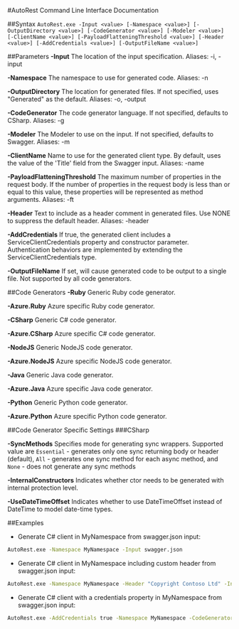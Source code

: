 #AutoRest Command Line Interface Documentation

##Syntax
`AutoRest.exe -Input <value> [-Namespace <value>] [-OutputDirectory <value>] [-CodeGenerator <value>] [-Modeler <value>] [-ClientName <value>] [-PayloadFlatteningThreshold <value>] [-Header <value>] [-AddCredentials <value>] [-OutputFileName <value>]`

##Parameters
  **-Input** The location of the input specification. Aliases: -i, -input
  
  **-Namespace** The namespace to use for generated code. Aliases: -n
  
  **-OutputDirectory** The location for generated files. If not specified, uses "Generated" as the default. Aliases: -o, -output
  
  **-CodeGenerator** The code generator language. If not specified, defaults to CSharp. Aliases: -g
  
  **-Modeler** The Modeler to use on the input. If not specified, defaults to Swagger. Aliases: -m
  
  **-ClientName** Name to use for the generated client type. By default, uses the value of the 'Title' field from the Swagger input. Aliases: -name
  
  **-PayloadFlatteningThreshold** The maximum number of properties in the request body. If the number of properties in the request body is less than or equal to this value, these properties will be represented as method arguments. Aliases: -ft
  
  **-Header** Text to include as a header comment in generated files. Use NONE to suppress the default header. Aliases: -header
  
  **-AddCredentials** If true, the generated client includes a ServiceClientCredentials property and constructor parameter. Authentication behaviors are implemented by extending the ServiceClientCredentials type.
  
  **-OutputFileName** If set, will cause generated code to be output to a single file. Not supported by all code generators.


##Code Generators
  **-Ruby** Generic Ruby code generator.
  
  **-Azure.Ruby** Azure specific Ruby code generator.
  
  **-CSharp** Generic C# code generator.
  
  **-Azure.CSharp** Azure specific C# code generator.
  
  **-NodeJS** Generic NodeJS code generator.
  
  **-Azure.NodeJS** Azure specific NodeJS code generator.
  
  **-Java** Generic Java code generator.
  
  **-Azure.Java** Azure specific Java code generator.
  
  **-Python** Generic Python code generator.
  
  **-Azure.Python** Azure specific Python code generator.

##Code Generator Specific Settings
###CSharp

  **-SyncMethods** Specifies mode for generating sync wrappers. Supported value are `Essential` - generates only one sync returning body or header (default), `All` - generates one sync method for each async method, and `None` - does not generate any sync methods
  
  **-InternalConstructors** Indicates whether ctor needs to be generated with internal protection level.
  
  **-UseDateTimeOffset** Indicates whether to use DateTimeOffset instead of DateTime to model date-time types.
  

##Examples
  - Generate C# client in MyNamespace from swagger.json input:
```bash
AutoRest.exe -Namespace MyNamespace -Input swagger.json
```

  - Generate C# client in MyNamespace including custom header from swagger.json input:
```bash
AutoRest.exe -Namespace MyNamespace -Header "Copyright Contoso Ltd" -Input swagger.json
```

  - Generate C# client with a credentials property in MyNamespace from swagger.json input:
```bash
AutoRest.exe -AddCredentials true -Namespace MyNamespace -CodeGenerator CSharp -Modeler Swagger -Input swagger.json
```
